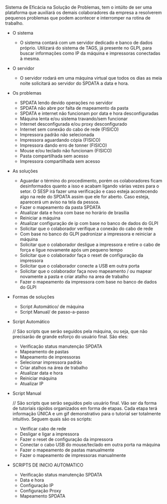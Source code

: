 Sistema de Eficácia na Solução de Problemas, tem o intúito de ser uma plataforma que auxiliará os demais colaboradores da empresa a resolverem pequenos problemas que podem acontecer e interromper na rotina de trabalho.

- O sistema

    - O sistema contará com um servidor dedicado e banco de dados próprio. Utilizará do sistema de TAGS, já presente no GLPI, para buscar informações como IP da máquina e impressoras conectadas à mesma.

- O servidor

    - O servidor rodará em uma máquina virtual que todos os dias as meia noite solicitará ao servidor do SPDATA a data e hora.

- Os problemas
    
    - SPDATA lendo devido operações no servidor
    - SPDATA não abre por falta de mapeamento da pasta
    - SPDATA e internet não funcionam por data e hora desconfiguradas
    - Máquina lenta e/ou sistema travando/sem funcionar
    - Internet desconfigurada e/ou proxy desconfigurado
    - Internet sem conexão do cabo de rede (FISICO)
    - Impressora padrão não selecionada
    - Impressora aguardando cópia (FISICO)
    - Impressora dando erro de tonner (FISICO)
    - Mouse e/ou teclado não funcionam (FISICO)
    - Pasta compartilhada sem acesso
    - Impressora compartilhada sem acesso

- As soluções
    
    - Aguardar o término do procedimento, porém os colaboradores ficam desinformados quanto a isso e acabam ligando várias vezes para o setor. O SESP irá fazer uma verificação e caso esteja acontecendo algo na rede do SPDATA assim que ele for aberto. Caso esteja, aparecerá um aviso na tela da pessoa.
    - Fazer o mapeamento da pasta SPDATA
    - Atualizar data e hora com base no horário de brasília
    - Reiniciar a máquina
    - Atualizar configuração de ip com base no banco de dados do GLPI
    - Solicitar que o colaborador verifique a conexão do cabo de rede
    - Com base no banco do GLPI padronizar a impressora e reiniciar a máquina
    - Solicitar que o colaborador desligue a impressora e retire o cabo de força e ligue novamente após um pequeno tempo
    - Solicitar que o colaborador faça o reset de configuração da impressora
    - Solicitar que o colaborador conecte a USB em outra porta
    - Solicitar que o colaborador faça novo mapeamento / ou mapear novamente a pasta e criar atalho na area de trabalho
    - Fazer o mapeamento da impressora com base no banco de dados do GLPI

- Formas de soluções

    - Script Automático/ de máquina
    - Script Manual/ de passo-a-passo

- Script Automático

    // São scripts que serão seguidos pela máquina, ou seja, que não precisarão de grande esforço do usuário final. São eles:
    
    - Verificação status manutenção SPDATA
    - Mapeamento de pastas
    - Mapeamento de impressoras
    - Selecionar impressora padrão
    - Criar atalhos na área de trabalho
    - Atualizar data e hora
    - Reiniciar máquina
    - Atualizar IP
    

- Script Manual

    // São scripts que serão seguidos pelo usuário final. Vão ser da forma de tutoriais rápidos organizados em forma de etapas. Cada etapa terá informação ÚNICA e um gif demonstrativo para o tutorial ser totalmente intuitivo. 
    Seguem quais são os scripts:

    - Verificar cabo de rede
    - Desligar e ligar a impressora
    - Fazer o reset de configuração da impressora 
    - Conectar o cabo USB do mouse/teclado em outra porta na máquina
    - Fazer o mapeamento de pastas manualmente
    - Fazer o mapeamento de impressoras manualmente

- SCRIPTS DE INICIO AUTOMATICO
    - Verificação status manutenção SPDATA
    - Data e hora
    - Configuração IP
    - Configuração Proxy 
    - Mapeamento SPDATA

